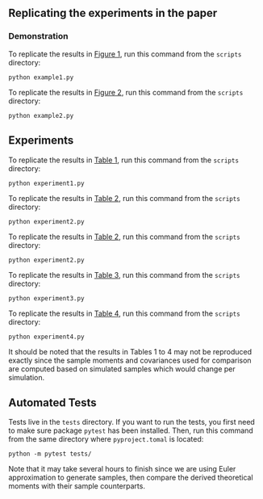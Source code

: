 ## Replicating the experiments in the paper

### Demonstration

To replicate the results in [Figure 1](../results/m1-1fsv.png), run this command from the `scripts` directory:

```    
python example1.py
```

To replicate the results in [Figure 2](../results/cov21-1fsv.png), run this command from the `scripts` directory:

```   
python example2.py
```

## Experiments

To replicate the results in [Table 1](../results/comp-mom-1fsvj.png), run this command from the `scripts` directory:

```         
python experiment1.py
```

To replicate the results in [Table 2](../results/comp-cov-1fsvj.png), run this command from the `scripts` directory:

```         
python experiment2.py
```

To replicate the results in [Table 2](../results/comp-cov-1fsvj.png), run this command from the `scripts` directory:

```         
python experiment2.py
```

To replicate the results in [Table 3](../results/comp-cond-mom-svcj.png), run this command from the `scripts` directory:

```         
python experiment3.py
```

To replicate the results in [Table 4](../results/comp-cond2-mom-svcj.png), run this command from the `scripts` directory:

```         
python experiment4.py
```

It should be noted that the results in Tables 1 to 4 may not be
reproduced exactly since the sample moments and covariances used for
comparison are computed based on simulated samples which would change
per simulation.


## Automated Tests

Tests live in the `tests` directory. If you want to run the tests, you first need to make sure package `pytest` has been installed. Then, run this command from the same directory where `pyproject.tomal` is located:

```         
python -m pytest tests/
```

Note that it may take several hours to finish since we are using Euler approximation to generate samples, then compare the derived theoretical moments with their sample counterparts.
